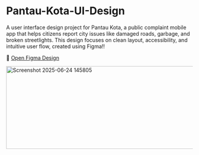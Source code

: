 # Pantau-Kota-UI-Design
A user interface design project for Pantau Kota, a public complaint mobile app that helps citizens report city issues like damaged roads, garbage, and broken streetlights.
This design focuses on clean layout, accessibility, and intuitive user flow, created using Figma!!

🔗 [Open Figma Design](https://www.figma.com/design/RvR9VZiDtr6uKZ9FoQM6s7/IMK?node-id=01&t=YDVISPsPAIYVHeR5-1)

<img width="559" height="223" alt="Screenshot 2025-06-24 145805" src="https://github.com/user-attachments/assets/931b577e-5818-4160-9b33-b25c1679bc8a" />
